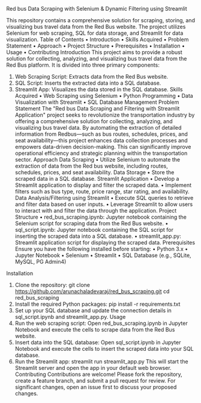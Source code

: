 Red bus Data Scraping with Selenium & Dynamic Filtering using Streamlit

This repository contains a comprehensive solution for scraping, storing, and visualizing bus travel data from the Red Bus website. The project utilizes Selenium for web scraping, SQL for data storage, and Streamlit for data visualization.
Table of Contents
•	Introduction
•	Skills Acquired
•	Problem Statement
•	Approach
•	Project Structure
•	Prerequisites
•	Installation
•	Usage
•	Contributing
Introduction
This project aims to provide a robust solution for collecting, analyzing, and visualizing bus travel data from the Red Bus platform. It is divided into three primary components:
1.	Web Scraping Script: Extracts data from the Red Bus website.
2.	SQL Script: Inserts the extracted data into a SQL database.
3.	Streamlit App: Visualizes the data stored in the SQL database.
Skills Acquired
•	Web Scraping using Selenium
•	Python Programming
•	Data Visualization with Streamlit
•	SQL Database Management
Problem Statement
The "Red bus Data Scraping and Filtering with Streamlit Application" project seeks to revolutionize the transportation industry by offering a comprehensive solution for collecting, analyzing, and visualizing bus travel data. By automating the extraction of detailed information from Redbus—such as bus routes, schedules, prices, and seat availability—this project enhances data collection processes and empowers data-driven decision-making. This can significantly improve operational efficiency and strategic planning within the transportation sector.
Approach
Data Scraping
•	Utilize Selenium to automate the extraction of data from the Red bus website, including routes, schedules, prices, and seat availability.
Data Storage
•	Store the scraped data in a SQL database.
Streamlit Application
•	Develop a Streamlit application to display and filter the scraped data.
•	Implement filters such as bus type, route, price range, star rating, and availability.
Data Analysis/Filtering using Streamlit
•	Execute SQL queries to retrieve and filter data based on user inputs.
•	Leverage Streamlit to allow users to interact with and filter the data through the application.
Project Structure
•	red_bus_scraping.ipynb: Jupyter notebook containing the Selenium script for scraping data from the Red Bus website.
•	sql_script.ipynb: Jupyter notebook containing the SQL script for inserting the scraped data into a SQL database.
•	streamlit_app.py: Streamlit application script for displaying the scraped data.
Prerequisites
Ensure you have the following installed before starting:
•	Python 3.x
•	Jupyter Notebook
•	Selenium
•	Streamlit
•	SQL Database (e.g., SQLite, MySQL, PG Admin4)

Installation
1.	Clone the repository:
git clone https://github.com/arunachaladevaraj/red_bus_scraping.git
cd red_bus_scraping
2.	Install the required Python packages:
pip install -r requirements.txt
3.	Set up your SQL database and update the connection details in sql_script.ipynb and streamlit_app.py.
Usage
1.	Run the web scraping script: Open red_bus_scraping.ipynb in Jupyter Notebook and execute the cells to scrape data from the Red Bus website.
2.	Insert data into the SQL database: Open sql_script.ipynb in Jupyter Notebook and execute the cells to insert the scraped data into your SQL database.
3.	Run the Streamlit app:
streamlit run streamlit_app.py
This will start the Streamlit server and open the app in your default web browser.
Contributing
Contributions are welcome! Please fork the repository, create a feature branch, and submit a pull request for review. For significant changes, open an issue first to discuss your proposed changes.


